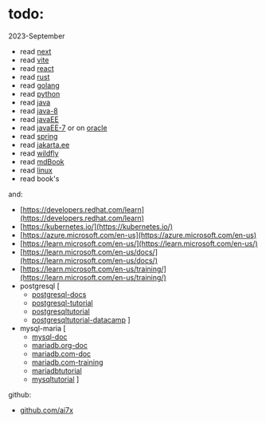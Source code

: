 # todo:

2023-September
- read [next](https://ai7x.github.io/next/)
- read [vite](vite.md)
- read [react](https://react.dev/)
- read [rust](https://www.rust-lang.org/)
- read [golang](https://go.dev/)
- read [python](https://www.python.org/)
- read [java](https://dev.java/)
- read [java-8](https://docs.oracle.com/javase/tutorial/)
- read [javaEE](https://javaee.github.io/tutorial/)
- read [javaEE-7](https://docs.oracle.com/javaee/7/tutorial/) or on [oracle](https://www.oracle.com/java/technologies/jee-tutorials.html)
- read [spring](https://spring.io/)
- read [jakarta.ee](https://jakarta.ee/)
- read [wildfly](https://www.wildfly.org/)
- read [mdBook](https://rust-lang.github.io/mdBook/)
- read [linux](linux.md)
- read book's

and:

- [https://developers.redhat.com/learn](https://developers.redhat.com/learn)
- [https://kubernetes.io/](https://kubernetes.io/)
- [https://azure.microsoft.com/en-us](https://azure.microsoft.com/en-us)
- [https://learn.microsoft.com/en-us/](https://learn.microsoft.com/en-us/)
- [https://learn.microsoft.com/en-us/docs/](https://learn.microsoft.com/en-us/docs/)
- [https://learn.microsoft.com/en-us/training/](https://learn.microsoft.com/en-us/training/)
- postgresql [
    - [postgresql-docs](https://www.postgresql.org/docs/online-resources/)
    - [postgresql-tutorial](https://www.postgresql.org/docs/current/tutorial.html)
    - [postgresqltutorial](https://www.postgresqltutorial.com/)
    - [postgresqltutorial-datacamp](https://www.datacamp.com/tutorial/beginners-introduction-postgresql)
]
- mysql-maria [
    - [mysql-doc](https://dev.mysql.com/doc/mysql-getting-started/en/)
    - [mariadb.org-doc](https://mariadb.org/documentation/)
    - [mariadb.com-doc](https://mariadb.com/get-started-with-mariadb/)
    - [mariadb.com-training](https://mariadb.com/kb/en/training-tutorials/)
    - [mariadbtutorial](https://www.mariadbtutorial.com/)
    - [mysqltutorial](https://www.mysqltutorial.org/)
]

github:

- [github.com/ai7x](https://github.com/ai7x)